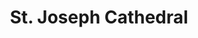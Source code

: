 ---
title: St. Joseph Cathedral
tags: john
image: src/files/john/St_Joseph_2000.jpg
imageBase: St_Joseph
alt: Exterior of St. Joseph Cathedral in Hanoi featuring two towers. 
imageDate: November 2007
location: Hanoi, Vietnam
camera: Canon PowerShot SD550
orientation: portrait
metaDescription: Exterior of St. Joseph Cathedral in Hanoi featuring two towers. 
---